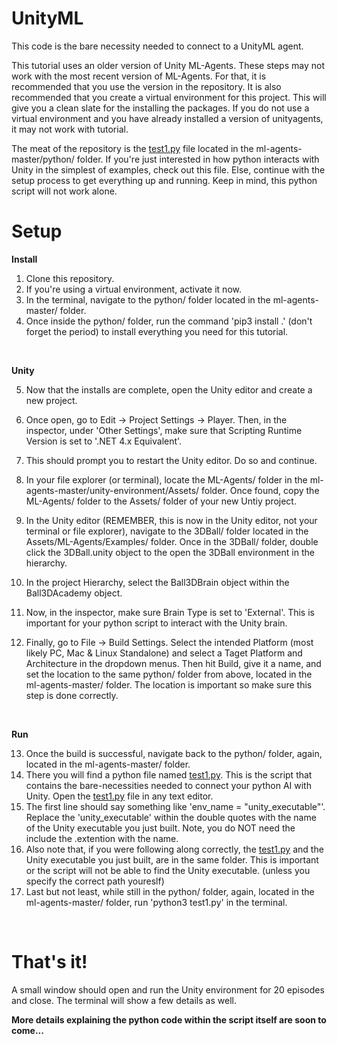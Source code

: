 # UnityML

This code is the bare necessity needed to connect to a UnityML agent.

This tutorial uses an older version of Unity ML-Agents. These steps may not work with the most recent version of ML-Agents. For that, it is recommended that you use the version in the repository. It is also recommended that you create a virtual environment for this project. This will give you a clean slate for the installing the packages. If you do not use a virtual environment and you have already installed a version of unityagents, it may not work with tutorial.

The meat of the repository is the <a href="ml-agents-master/python/test1.py">test1.py</a> file located in the ml-agents-master/python/ folder. If you're just interested in how python interacts with Unity in the simplest of examples, check out this file. Else, continue with the setup process to get everything up and running. Keep in mind, this python script will not work alone.

# Setup

<b>Install</b>

1. Clone this repository.
2. If you're using a virtual environment, activate it now.
3. In the terminal, navigate to the python/ folder located in the ml-agents-master/ folder.
4. Once inside the python/ folder, run the command 'pip3 install .' (don't forget the period) to install everything you need for this tutorial.

<br/>

<b>Unity</b>

5. Now that the installs are complete, open the Unity editor and create a new project.
6. Once open, go to Edit -> Project Settings -> Player. Then, in the inspector, under 'Other Settings', make sure that Scripting Runtime Version is set to '.NET 4.x Equivalent'.
7. This should prompt you to restart the Unity editor. Do so and continue.
8. In your file explorer (or terminal), locate the ML-Agents/ folder in the ml-agents-master/unity-environment/Assets/ folder. Once found, copy the ML-Agents/ folder to the Assets/ folder of your new Untiy project.
9. In the Unity editor (REMEMBER, this is now in the Unity editor, not your terminal or file explorer), navigate to the 3DBall/ folder located in the Assets/ML-Agents/Examples/ folder. Once in the 3DBall/ folder, double click the 3DBall.unity object to the open the 3DBall environment in the hierarchy.

10. In the project Hierarchy, select the Ball3DBrain object within the Ball3DAcademy object.
11. Now, in the inspector, make sure Brain Type is set to 'External'. This is important for your python script to interact with the Unity brain.
12. Finally, go to File -> Build Settings. Select the intended Platform (most likely PC, Mac & Linux Standalone) and select a Taget Platform and Architecture in the dropdown menus. Then hit Build, give it a name, and set the location to the same python/ folder from above, located in the ml-agents-master/ folder. The location is important so make sure this step is done correctly.

<br/>

<b>Run</b>

13. Once the build is successful, navigate back to the python/ folder, again, located in the ml-agents-master/ folder.
14. There you will find a python file named <a href="ml-agents-master/python/test1.py">test1.py</a>. This is the script that contains the bare-necessities needed to connect your python AI with Unity. Open the <a href="ml-agents-master/python/test1.py">test1.py</a> file in any text editor.
15. The first line should say something like 'env_name = "unity_executable"'. Replace the 'unity_executable' within the double quotes with the name of the Unity executable you just built. Note, you do NOT need the include the .extention with the name.
16. Also note that, if you were following along correctly, the <a href="ml-agents-master/python/test1.py">test1.py</a> and the Unity executable you just built, are in the same folder. This is important or the script will not be able to find the Unity executable. (unless you specify the correct path youreslf)
17. Last but not least, while still in the python/ folder, again, located in the ml-agents-master/ folder, run 'python3 test1.py' in the terminal.

<br/>

# That's it!

A small window should open and run the Unity environment for 20 episodes and close. The terminal will show a few details as well.


<b>More details explaining the python code within the script itself are soon to come...</b>
